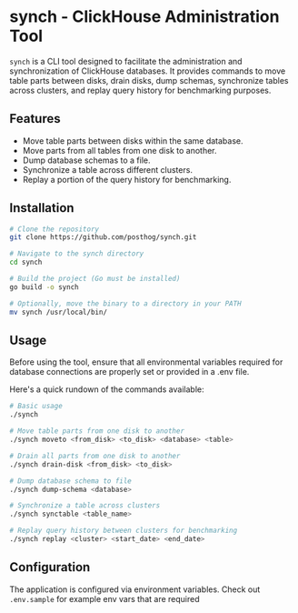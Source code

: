 # synch - ClickHouse Administration Tool

`synch` is a CLI tool designed to facilitate the administration and synchronization of ClickHouse databases. It provides commands to move table parts between disks, drain disks, dump schemas, synchronize tables across clusters, and replay query history for benchmarking purposes.

## Features

- Move table parts between disks within the same database.
- Move parts from all tables from one disk to another.
- Dump database schemas to a file.
- Synchronize a table across different clusters.
- Replay a portion of the query history for benchmarking.

## Installation

```bash
# Clone the repository
git clone https://github.com/posthog/synch.git

# Navigate to the synch directory
cd synch

# Build the project (Go must be installed)
go build -o synch

# Optionally, move the binary to a directory in your PATH
mv synch /usr/local/bin/
```

## Usage

Before using the tool, ensure that all environmental variables required for database connections are properly set or provided in a .env file.

Here's a quick rundown of the commands available:

```bash
# Basic usage
./synch

# Move table parts from one disk to another
./synch moveto <from_disk> <to_disk> <database> <table>

# Drain all parts from one disk to another
./synch drain-disk <from_disk> <to_disk>

# Dump database schema to file
./synch dump-schema <database>

# Synchronize a table across clusters
./synch synctable <table_name>

# Replay query history between clusters for benchmarking
./synch replay <cluster> <start_date> <end_date>
```

## Configuration

The application is configured via environment variables. Check out `.env.sample` for example env vars that are required
